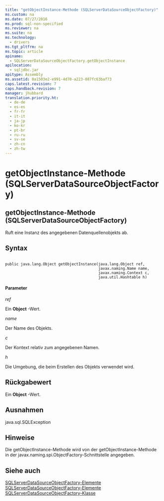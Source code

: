 ```yaml
---
title: "getObjectInstance-Methode (SQLServerDataSourceObjectFactory)"
ms.custom: na
ms.date: 07/27/2016
ms.prod: sql-non-specified
ms.reviewer: na
ms.suite: na
ms.technology: 
  - drivers
ms.tgt_pltfrm: na
ms.topic: article
apiname: 
  - SQLServerDataSourceObjectFactory.getObjectInstance
apilocation: 
  - sqljdbc.jar
apitype: Assembly
ms.assetid: 0a1503e2-e991-4d70-a223-087fc63baf73
caps.latest.revision: 7
caps.handback.revision: 7
manager: jhubbard
translation.priority.ht: 
  - de-de
  - es-es
  - fr-fr
  - it-it
  - ja-jp
  - ko-kr
  - pt-br
  - ru-ru
  - sv-se
  - zh-cn
  - zh-tw
---
```

# getObjectInstance-Methode (SQLServerDataSourceObjectFactory)
    
## getObjectInstance\-Methode \(SQLServerDataSourceObjectFactory\)  
 Ruft eine Instanz des angegebenen Datenquellenobjekts ab.  
  
## Syntax  
  
```  
  
public java.lang.Object getObjectInstance(java.lang.Object ref,  
                                          javax.naming.Name name,  
                                          javax.naming.Context c,  
                                          java.util.Hashtable h)  
```  
  
#### Parameter  
 *ref*  
  
 Ein **Object** \-Wert.  
  
 *name*  
  
 Der Name des Objekts.  
  
 *c*  
  
 Der Kontext relativ zum angegebenen Namen.  
  
 *h*  
  
 Die Umgebung, die beim Erstellen des Objekts verwendet wird.  
  
## Rückgabewert  
 Ein **Object** \-Wert.  
  
## Ausnahmen  
 java.sql.SQLException  
  
## Hinweise  
 Die getObjectInstance\-Methode wird von der getObjectInstance\-Methode in der javax.naming.spi.ObjectFactory\-Schnittstelle angegeben.  
  
## Siehe auch  
 [SQLServerDataSourceObjectFactory-Elemente](../content/SQLServerDataSourceObjectFactory-Methods.md)   
 [SQLServerDataSourceObjectFactory-Elemente](../content/SQLServerDataSourceObjectFactory-Members.md)   
 [SQLServerDataSourceObjectFactory-Klasse](../content/SQLServerDataSourceObjectFactory-Class.md)  
  
  
